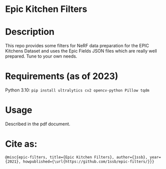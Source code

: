 # Epic Kitchen Filters

# Description
This repo provides some filters for NeRF data preparation for the EPIC Kitchens Dataset and uses the Epic Fields JSON files which are really well prepared. Tune to your own needs.

# Requirements (as of 2023)
Python 3.10: ``pip install ultralytics cv2 opencv-python Pillow tqdm``

# Usage 
Described in the pdf document.

# Cite as:
``@misc{epic-filters, title={Epic Kitchen Filters}, author={1ssb}, year={2021}, howpublished={\url{https://github.com/1ssb/epic-filters/}}}``
